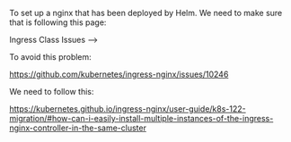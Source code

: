 To set up a nginx that has been deployed by Helm. We need to make sure that is following this page:


Ingress Class Issues -->

To avoid this problem:

https://github.com/kubernetes/ingress-nginx/issues/10246

We need to follow this:

https://kubernetes.github.io/ingress-nginx/user-guide/k8s-122-migration/#how-can-i-easily-install-multiple-instances-of-the-ingress-nginx-controller-in-the-same-cluster
